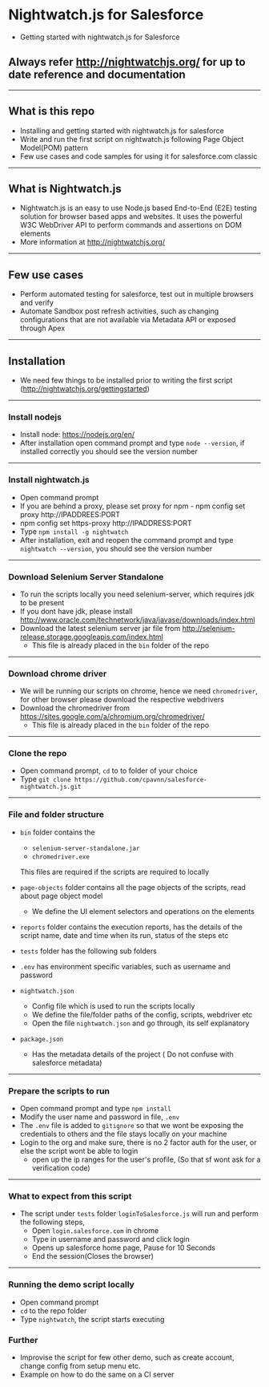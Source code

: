 # Nightwatch.js for Salesforce
* Getting started with nightwatch.js for Salesforce


## Always refer <http://nightwatchjs.org/> for up to date reference and documentation

---


## What is this repo
* Installing and getting started with nightwatch.js for salesforce
* Write and run the first script on nightwatch.js following Page Object Model(POM) pattern 
* Few use cases and code samples for using it for salesforce.com classic

---

## What is Nightwatch.js
* Nightwatch.js is an easy to use Node.js based End-to-End (E2E) testing solution for browser based apps and websites. It uses the powerful W3C WebDriver API to perform commands and assertions on DOM elements
* More information at http://nightwatchjs.org/

---

## Few use cases
* Perform automated testing for salesforce, test out in multiple browsers and verify
* Automate Sandbox post refresh activities, such as changing configurations that are not available via Metadata API or exposed through Apex

---

## Installation

* We need few things to be installed prior to writing the first script (<http://nightwatchjs.org/gettingstarted>)

---

### Install nodejs
* Install node: <https://nodejs.org/en/>
* After installation open command prompt and type `node --version`, if installed correctly you should see the version number

---

### Install nightwatch.js

  - Open command prompt 
   - If you are behind a proxy, please set proxy for npm
    - npm config set proxy http://IPADDREES:PORT
   - npm config set https-proxy http://IPADDRESS:PORT
   - Type `npm install -g nightwatch` 
   - After installation, exit and reopen the command prompt and type `nightwatch --version`, you should see the version number

---

### Download Selenium Server Standalone
* To run the scripts locally you need selenium-server, which requires jdk to be present
* If you dont have jdk, please install <http://www.oracle.com/technetwork/java/javase/downloads/index.html>
* Download the latest selenium server jar file from <http://selenium-release.storage.googleapis.com/index.html>
    - This file is already placed in the `bin` folder of the repo

---

### Download chrome driver
* We will be running our scripts on chrome, hence we need `chromedriver`, for other browser please download the respective webdrivers
* Download the chromedriver from <https://sites.google.com/a/chromium.org/chromedriver/>   
   - This file is already placed in the `bin` folder of the repo

---

### Clone the repo
* Open command prompt, `cd` to to folder of your choice
* Type ``` git clone https://github.com/cpavnn/salesforce-nightwatch.js.git ```

---

### File and folder structure

* ` bin ` folder contains the 
    
    - ` selenium-server-standalone.jar `
    - ` chromedriver.exe `
    
    This files are required if the scripts are required to locally


* ` page-objects ` folder contains all the page objects of the scripts, read about page object model
   - We define the UI element selectors and operations on the elements

* ` reports ` folder contains the execution reports, has the details of the script name, date and time when its run, status of the steps etc


* ` tests ` folder has the following sub folders

* ` .env ` has environment specific variables, such as username and password   

* ` nightwatch.json ` 
   - Config file which is used to run the scripts locally
   - We define the file/folder paths of the config, scripts, webdriver etc
   - Open the file `nightwatch.json` and go through, its self explanatory

* ` package.json `
  - Has the metadata details of the project ( Do not confuse with salesforce metadata)

---

### Prepare the scripts to run
* Open command prompt and type `npm install`
* Modify the user name and password in file, `.env`
* The `.env` file is added to `gitignore` so that we wont be exposing the credentials to others and the file stays locally on your machine
* Login to the org and make sure, there is no 2 factor auth for the user, or else the script wont be able to login
   - open up the ip ranges for the user's profile, (So that sf wont ask for a verification code)

---

### What to expect from this script

* The script under `tests` folder `loginToSalesforce.js` will run and perform the following steps, 
   - Open `login.salesforce.com` in chrome 
   - Type in username and password and click login
   - Opens up salesforce home page, Pause for 10 Seconds
   - End the session(Closes the browser)

---

### Running the demo script locally

* Open command prompt
* `cd` to the repo folder
* Type `nightwatch`, the script starts executing

### Further
* Improvise the script for few other demo, such as create account, change config from setup menu etc.
* Example on how to do the same on a CI server